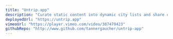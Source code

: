 ```yaml
---
title: "Untrip.app"
description: "Curate static content into dynamic city lists and share on social media. Uses Gatsby, Sanity CMS, Apollo Client and React Hooks Apollo, Apollo Server, JWT authentication,  Styled Components, Prisma database client."
deployedUrl: "https://untrip.app"
vimeoUrl: "https://player.vimeo.com/video/387479423"
githubRepo: "http://www.github.com/tannergaucher/untrip-app"
---
```


